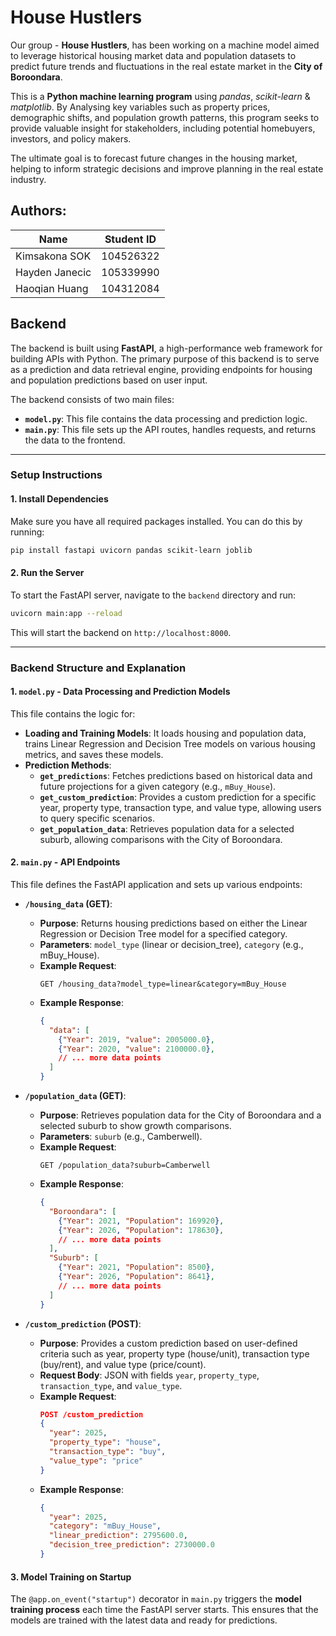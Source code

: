 # House Hustlers

Our group - **House Hustlers**, has been working on a machine model aimed to leverage historical housing market data and population datasets to predict future trends and fluctuations in the real estate market in the **City of Boroondara**. 

This is a **Python machine learning program** using *pandas*, *scikit-learn* & *matplotlib*. By Analysing key variables such as property prices, demographic shifts, and population growth patterns, this program seeks to provide valuable insight for stakeholders, including potential homebuyers, investors, and policy makers. 

The ultimate goal is to forecast future changes in the housing market, helping to inform strategic decisions and improve planning in the real estate industry.

## Authors:
| Name | Student ID |
| ----- | ---- | 
| Kimsakona SOK | 104526322 |  
| Hayden Janecic | 105339990 |
| Haoqian Huang | 104312084 |

## Backend
The backend is built using **FastAPI**, a high-performance web framework for building APIs with Python. The primary purpose of this backend is to serve as a prediction and data retrieval engine, providing endpoints for housing and population predictions based on user input.

The backend consists of two main files:
- **`model.py`**: This file contains the data processing and prediction logic.
- **`main.py`**: This file sets up the API routes, handles requests, and returns the data to the frontend.

---

### **Setup Instructions**

#### **1. Install Dependencies**
Make sure you have all required packages installed. You can do this by running:

```bash
pip install fastapi uvicorn pandas scikit-learn joblib
```

#### **2. Run the Server**
To start the FastAPI server, navigate to the `backend` directory and run:

```bash
uvicorn main:app --reload
```

This will start the backend on `http://localhost:8000`.

---

### **Backend Structure and Explanation**

#### **1. `model.py` - Data Processing and Prediction Models**

This file contains the logic for:
- **Loading and Training Models**: It loads housing and population data, trains Linear Regression and Decision Tree models on various housing metrics, and saves these models.
- **Prediction Methods**:
  - **`get_predictions`**: Fetches predictions based on historical data and future projections for a given category (e.g., `mBuy_House`).
  - **`get_custom_prediction`**: Provides a custom prediction for a specific year, property type, transaction type, and value type, allowing users to query specific scenarios.
  - **`get_population_data`**: Retrieves population data for a selected suburb, allowing comparisons with the City of Boroondara.

#### **2. `main.py` - API Endpoints**

This file defines the FastAPI application and sets up various endpoints:

- **`/housing_data` (GET)**: 
  - **Purpose**: Returns housing predictions based on either the Linear Regression or Decision Tree model for a specified category.
  - **Parameters**: `model_type` (linear or decision_tree), `category` (e.g., mBuy_House).
  - **Example Request**:
    ```http
    GET /housing_data?model_type=linear&category=mBuy_House
    ```
  - **Example Response**:
    ```json
    {
      "data": [
        {"Year": 2019, "value": 2005000.0},
        {"Year": 2020, "value": 2100000.0},
        // ... more data points
      ]
    }
    ```

- **`/population_data` (GET)**:
  - **Purpose**: Retrieves population data for the City of Boroondara and a selected suburb to show growth comparisons.
  - **Parameters**: `suburb` (e.g., Camberwell).
  - **Example Request**:
    ```http
    GET /population_data?suburb=Camberwell
    ```
  - **Example Response**:
    ```json
    {
      "Boroondara": [
        {"Year": 2021, "Population": 169920},
        {"Year": 2026, "Population": 178630},
        // ... more data points
      ],
      "Suburb": [
        {"Year": 2021, "Population": 8500},
        {"Year": 2026, "Population": 8641},
        // ... more data points
      ]
    }
    ```

- **`/custom_prediction` (POST)**:
  - **Purpose**: Provides a custom prediction based on user-defined criteria such as year, property type (house/unit), transaction type (buy/rent), and value type (price/count).
  - **Request Body**: JSON with fields `year`, `property_type`, `transaction_type`, and `value_type`.
  - **Example Request**:
    ```json
    POST /custom_prediction
    {
      "year": 2025,
      "property_type": "house",
      "transaction_type": "buy",
      "value_type": "price"
    }
    ```
  - **Example Response**:
    ```json
    {
      "year": 2025,
      "category": "mBuy_House",
      "linear_prediction": 2795600.0,
      "decision_tree_prediction": 2730000.0
    }
    ```

#### **3. Model Training on Startup**
The `@app.on_event("startup")` decorator in `main.py` triggers the **model training process** each time the FastAPI server starts. This ensures that the models are trained with the latest data and ready for predictions.
